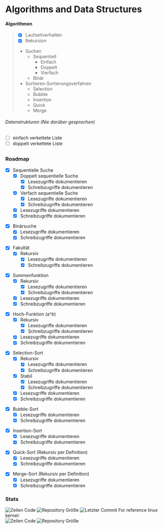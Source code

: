 # Algorithms and Data Structures

#### Algorithmen
>- [x] Laufzeitverhalten
>- [x] Rekursion
>- Suchen
>    - Sequentiell
>        - Einfach
>        - Doppelt
>        - Vierfach
>    - Binär
>- Sortieren-Sortierungsverfahren
>    - Selection
>    - Bubble
>    - Insertion
>    - Quick
>    - Merge
###### Datenstrukturen (Nie darüber gesprochen)
- [ ] einfach verkettete Liste
- [ ] doppelt verkettete Liste
##
### Roadmap
* [x] Sequentielle Suche
    * [x] Doppelt sequentielle Suche
        * [x] Lesezugriffe dokumentieren
        * [x] Schreibzugriffe dokumentieren
    * [x] Verfach sequentielle Suche
        * [x] Lesezugriffe dokumentieren
        * [x] Schreibzugriffe dokumentieren
  * [x] Lesezugriffe dokumentieren
  * [x] Schreibzugriffe dokumentieren
- [x] Binärsuche
    - [x] Lesezugriffe dokumentieren
    - [x] Schreibzugriffe dokumentieren
* [x] Fakultät
    * [x] Rekursiv
        * [x] Lesezugriffe dokumentieren
        * [x] Schreibzugriffe dokumentieren
- [x] Summenfunktion
    - [x] Rekursiv
        - [x] Lesezugriffe dokumentieren
        - [x] Schreibzugriffe dokumentieren
    - [x] Lesezugriffe dokumentieren
    - [x] Schreibzugriffe dokumentieren
* [x] Hoch-Funktion (a^b)
    * [x] Rekursiv
        * [x] Lesezugriffe dokumentieren
        * [x] Schreibzugriffe dokumentieren
    * [x] Lesezugriffe dokumentieren
    * [x] Schreibzugriffe dokumentieren
- [x] Selection-Sort
    - [x] Rekursiv
        - [x] Lesezugriffe dokumentieren
        - [x] Schreibzugriffe dokumentieren
    - [x] Stabil
        - [x] Lesezugriffe dokumentieren
        - [x] Schreibzugriffe dokumentieren
    - [x] Lesezugriffe dokumentieren
    - [x] Schreibzugriffe dokumentieren
* [x] Bubble-Sort
    * [x] Lesezugriffe dokumentieren
    * [x] Schreibzugriffe dokumentieren
- [x] Insertion-Sort
    - [x] Lesezugriffe dokumentieren
    - [x] Schreibzugriffe dokumentieren
* [x] Quick-Sort (Rekursiv per Definition)
    * [x] Lesezugriffe dokumentieren
    * [x] Schreibzugriffe dokumentieren
- [x] Merge-Sort (Rekursiv per Definition)
    - [x] Lesezugriffe dokumentieren
    - [x] Schreibzugriffe dokumentieren

### Stats
![Zeilen Code](https://img.shields.io/tokei/lines/github/Baumbart13/HTL-SWP_OP)
![Repository Größe](https://img.shields.io/github/repo-size/Baumbart13/HTL-SWP_OP)
![Letzter Commit](https://img.shields.io/github/last-commit/Baumbart13/HTL-SWP_OP)
For reference linux kernel:\
![Zeilen Code](https://img.shields.io/tokei/lines/github/torvalds/linux)
![Repository Größe](https://img.shields.io/github/repo-size/torvalds/linux)
